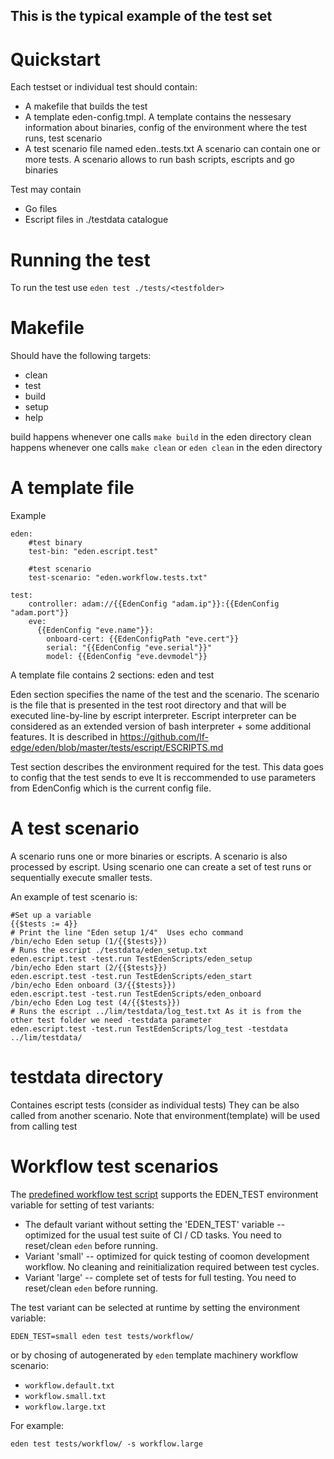 ## This is the typical example of the test set

# Quickstart 

Each testset or individual test should contain:
* A makefile that builds the test
* A template eden-config.tmpl. A template contains the nessesary information about binaries, config of the environment where the test runs, test scenario
* A test scenario file named eden.<testname>.tests.txt A scenario can contain one or more tests. A scenario allows to run bash scripts, escripts and go binaries

Test may contain
* Go files 
* Escript files in ./testdata catalogue  

# Running the test

To run the test use `eden test ./tests/<testfolder>`

# Makefile

Should have the following targets: 

* clean
* test
* build
* setup
* help

build happens whenever one calls `make build` in the eden directory
clean happens whenever one calls `make clean` or `eden clean` in the eden directory 

# A template file

Example

```
eden:
    #test binary
    test-bin: "eden.escript.test"

    #test scenario
    test-scenario: "eden.workflow.tests.txt"

test:
    controller: adam://{{EdenConfig "adam.ip"}}:{{EdenConfig "adam.port"}}
    eve:
      {{EdenConfig "eve.name"}}:
        onboard-cert: {{EdenConfigPath "eve.cert"}}
        serial: "{{EdenConfig "eve.serial"}}"
        model: {{EdenConfig "eve.devmodel"}}
```

A template file contains 2 sections: eden and test

Eden section specifies the name of the test and the scenario. The scenario is the file that is presented in the test root directory
 and that will be executed line-by-line by escript interpreter. Escript interpreter can be considered as an extended version
 of bash interpreter + some additional features. It is  described in  https://github.com/lf-edge/eden/blob/master/tests/escript/ESCRIPTS.md

Test section describes the environment required for the test. This data goes to config that the test sends to eve
It is reccommended to use parameters from EdenConfig which is the current config file. 

# A test scenario

A scenario runs one or more binaries or escripts. A scenario is also processed by escript. Using scenario one can create a set of test runs or sequentially execute smaller tests.

An example of test scenario is: 
```
#Set up a variable
{{$tests := 4}}
# Print the line "Eden setup 1/4"  Uses echo command
/bin/echo Eden setup (1/{{$tests}})
# Runs the escript ./testdata/eden_setup.txt 
eden.escript.test -test.run TestEdenScripts/eden_setup
/bin/echo Eden start (2/{{$tests}})
eden.escript.test -test.run TestEdenScripts/eden_start
/bin/echo Eden onboard (3/{{$tests}})
eden.escript.test -test.run TestEdenScripts/eden_onboard
/bin/echo Eden Log test (4/{{$tests}}) 
# Runs the escript ../lim/testdata/log_test.txt As it is from the other test folder we need -testdata parameter
eden.escript.test -test.run TestEdenScripts/log_test -testdata ../lim/testdata/
```
# testdata directory

Containes escript tests (consider as individual tests) They can be also called from another scenario. Note that environment(template) will be used from calling test 

# Workflow test scenarios

The [predefined workflow test script](eden.workflow.tests.txt) supports the EDEN_TEST environment variable for setting of test variants:
* The default variant without setting the 'EDEN_TEST' variable -- optimized for the usual test suite of CI / CD tasks. You need to reset/clean `eden` before running.
* Variant 'small' -- optimized for quick testing of coomon development workflow. No cleaning and reinitialization required between test cycles.
* Variant 'large' -- complete set of tests for full testing. You need to reset/clean `eden` before running.

The test variant can be selected at runtime by setting the environment variable:
```
EDEN_TEST=small eden test tests/workflow/
```
or by chosing of autogenerated by `eden` template machinery workflow scenario:
* `workflow.default.txt`
* `workflow.small.txt`
* `workflow.large.txt`

For example:
```
eden test tests/workflow/ -s workflow.large
```

